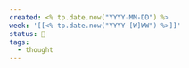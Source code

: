 ```yaml
---
created: <% tp.date.now("YYYY-MM-DD") %>
week: '[[<% tp.date.now("YYYY-[W]WW") %>]]'
status: 🔴
tags:
  - thought
---
```

